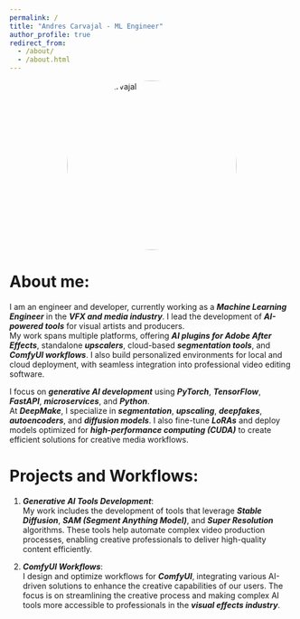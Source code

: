 ```yaml
---
permalink: /
title: "Andres Carvajal - ML Engineer"
author_profile: true
redirect_from: 
  - /about/
  - /about.html
---
```


<div style="display: flex; justify-content: center; margin-bottom: 20px;">
  <img src="{{ '/images/me.jpeg' | relative_url }}" alt="Andres Carvajal" style="width:300px; height:300px; border-radius:50%; object-fit:cover;" />
</div>

About me:
======
I am an engineer and developer, currently working as a **_Machine Learning Engineer_** in the **_VFX and media industry_**. I lead the development of **_AI-powered tools_** for visual artists and producers.  
My work spans multiple platforms, offering **_AI plugins for Adobe After Effects_**, standalone **_upscalers_**, cloud-based **_segmentation tools_**, and **_ComfyUI workflows_**. I also build personalized environments for local and cloud deployment, with seamless integration into professional video editing software.

I focus on **_generative AI development_** using **_PyTorch_**, **_TensorFlow_**, **_FastAPI_**, **_microservices_**, and **_Python_**.  
At **_DeepMake_**, I specialize in **_segmentation_**, **_upscaling_**, **_deepfakes_**, **_autoencoders_**, and **_diffusion models_**. I also fine-tune **_LoRAs_** and deploy models optimized for **_high-performance computing (CUDA)_** to create efficient solutions for creative media workflows.

Projects and Workflows:
======
1. **_Generative AI Tools Development_**:  
My work includes the development of tools that leverage **_Stable Diffusion_**, **_SAM (Segment Anything Model)_**, and **_Super Resolution_** algorithms. These tools help automate complex video production processes, enabling creative professionals to deliver high-quality content efficiently.

2. **_ComfyUI Workflows_**:  
I design and optimize workflows for **_ComfyUI_**, integrating various AI-driven solutions to enhance the creative capabilities of our users. The focus is on streamlining the creative process and making complex AI tools more accessible to professionals in the **_visual effects industry_**.

<style>
  .page__footer,
  .author__urls-wrapper {
    margin-top: 0px !important;
    padding-top: 0px !important;
    padding-bottom: 0px !important;
    margin-bottom: 0px !important;
  }

  .page__content {
    margin-bottom: 0px !important;
    padding-bottom: 0px !important;
  }

  .page__content p {
    text-align: justify;
  }
</style>
